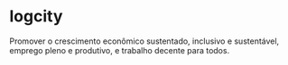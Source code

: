# logcity
 Promover o crescimento econômico sustentado, inclusivo e sustentável, emprego pleno e produtivo, e trabalho decente para todos.
